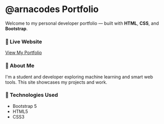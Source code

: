 # @arnacodes Portfolio

Welcome to my personal developer portfolio — built with **HTML**, **CSS**, and **Bootstrap**.

### 🔗 Live Website
[View My Portfolio](https://yourusername.github.io/portfolio/)

### 🧠 About Me
I'm a student and developer exploring machine learning and smart web tools. This site showcases my projects and work.

### 📁 Technologies Used
- Bootstrap 5
- HTML5
- CSS3
